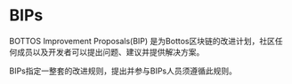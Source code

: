 # BIPs
BOTTOS Improvement Proposals(BIP) 是为Bottos区块链的改进计划，社区任何成员以及开发者可以提出问题、建议并提供解决方案。

BIPs指定一整套的改进规则，提出并参与BIPs人员须遵循此规则。

#

